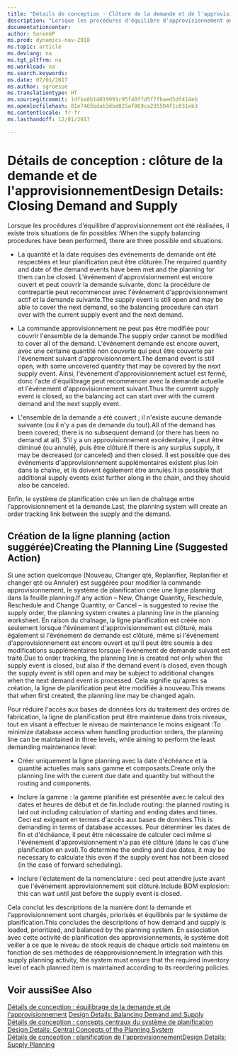 ```yaml
---
title: "Détails de conception - Clôture de la demande et de l'approvisionnement"
description: "Lorsque les procédures d'équilibre d'approvisionnement ont été réalisées, il existe trois situations de fin possibles."
documentationcenter: 
author: SorenGP
ms.prod: dynamics-nav-2018
ms.topic: article
ms.devlang: na
ms.tgt_pltfrm: na
ms.workload: na
ms.search.keywords: 
ms.date: 07/01/2017
ms.author: sgroespe
ms.translationtype: HT
ms.sourcegitcommit: 1dfba8b14019991c95f40ffd5f7fbaed5df414eb
ms.openlocfilehash: 81e7465bdab3dbd025af069ca235504f1c831eb3
ms.contentlocale: fr-fr
ms.lasthandoff: 12/01/2017

---
```

# <a name="design-details-closing-demand-and-supply"></a><span data-ttu-id="227fe-103">Détails de conception : clôture de la demande et de l'approvisionnement</span><span class="sxs-lookup"><span data-stu-id="227fe-103">Design Details: Closing Demand and Supply</span></span>
<span data-ttu-id="227fe-104">Lorsque les procédures d'équilibre d'approvisionnement ont été réalisées, il existe trois situations de fin possibles :</span><span class="sxs-lookup"><span data-stu-id="227fe-104">When the supply balancing procedures have been performed, there are three possible end situations:</span></span>  

-   <span data-ttu-id="227fe-105">La quantité et la date requises des événements de demande ont été respectées et leur planification peut être clôturée.</span><span class="sxs-lookup"><span data-stu-id="227fe-105">The required quantity and date of the demand events have been met and the planning for them can be closed.</span></span> <span data-ttu-id="227fe-106">L'événement d'approvisionnement est encore ouvert et peut couvrir la demande suivante, donc la procédure de contrepartie peut recommencer avec l'événement d'approvisionnement actif et la demande suivante.</span><span class="sxs-lookup"><span data-stu-id="227fe-106">The supply event is still open and may be able to cover the next demand, so the balancing procedure can start over with the current supply event and the next demand.</span></span>  

-   <span data-ttu-id="227fe-107">La commande approvisionnement ne peut pas être modifiée pour couvrir l'ensemble de la demande.</span><span class="sxs-lookup"><span data-stu-id="227fe-107">The supply order cannot be modified to cover all of the demand.</span></span> <span data-ttu-id="227fe-108">L'événement demande est encore ouvert, avec une certaine quantité non couverte qui peut être couverte par l'événement suivant d'approvisionnement.</span><span class="sxs-lookup"><span data-stu-id="227fe-108">The demand event is still open, with some uncovered quantity that may be covered by the next supply event.</span></span> <span data-ttu-id="227fe-109">Ainsi, l'événement d'approvisionnement actuel est fermé, donc l'acte d'équilibrage peut recommencer avec la demande actuelle et l'événement d'approvisionnement suivant.</span><span class="sxs-lookup"><span data-stu-id="227fe-109">Thus the current supply event is closed, so the balancing act can start over with the current demand and the next supply event.</span></span>  

-   <span data-ttu-id="227fe-110">L'ensemble de la demande a été couvert ; il n'existe aucune demande suivante (ou il n'y a pas de demande du tout).</span><span class="sxs-lookup"><span data-stu-id="227fe-110">All of the demand has been covered; there is no subsequent demand (or there has been no demand at all).</span></span> <span data-ttu-id="227fe-111">S'il y a un approvisionnement excédentaire, il peut être diminué (ou annulé), puis être clôturé.</span><span class="sxs-lookup"><span data-stu-id="227fe-111">If there is any surplus supply, it may be decreased (or canceled) and then closed.</span></span> <span data-ttu-id="227fe-112">Il est possible que des événements d'approvisionnement supplémentaires existent plus loin dans la chaîne, et ils doivent également être annulés.</span><span class="sxs-lookup"><span data-stu-id="227fe-112">It is possible that additional supply events exist further along in the chain, and they should also be canceled.</span></span>  

 <span data-ttu-id="227fe-113">Enfin, le système de planification crée un lien de chaînage entre l'approvisionnement et la demande.</span><span class="sxs-lookup"><span data-stu-id="227fe-113">Last, the planning system will create an order tracking link between the supply and the demand.</span></span>  

## <a name="creating-the-planning-line-suggested-action"></a><span data-ttu-id="227fe-114">Création de la ligne planning (action suggérée)</span><span class="sxs-lookup"><span data-stu-id="227fe-114">Creating the Planning Line (Suggested Action)</span></span>  
 <span data-ttu-id="227fe-115">Si une action quelconque (Nouveau, Changer qté, Replanifier, Replanifier et changer qté ou Annuler) est suggérée pour modifier la commande approvisionnement, le système de planification crée une ligne planning dans la feuille planning.</span><span class="sxs-lookup"><span data-stu-id="227fe-115">If any action – New, Change Quantity, Reschedule, Reschedule and Change Quantity, or Cancel – is suggested to revise the supply order, the planning system creates a planning line in the planning worksheet.</span></span> <span data-ttu-id="227fe-116">En raison du chaînage, la ligne planification est créée non seulement lorsque l'événement d'approvisionnement est clôturé, mais également si l'événement de demande est clôturé, même si l'événement d'approvisionnement est encore ouvert et qu'il peut être soumis à des modifications supplémentaires lorsque l'événement de demande suivant est traité.</span><span class="sxs-lookup"><span data-stu-id="227fe-116">Due to order tracking, the planning line is created not only when the supply event is closed, but also if the demand event is closed, even though the supply event is still open and may be subject to additional changes when the next demand event is processed.</span></span> <span data-ttu-id="227fe-117">Cela signifie qu'après sa création, la ligne de planification peut être modifiée à nouveau.</span><span class="sxs-lookup"><span data-stu-id="227fe-117">This means that when first created, the planning line may be changed again.</span></span>  

 <span data-ttu-id="227fe-118">Pour réduire l'accès aux bases de données lors du traitement des ordres de fabrication, la ligne de planification peut être maintenue dans trois niveaux, tout en visant à effectuer le niveau de maintenance le moins exigeant :</span><span class="sxs-lookup"><span data-stu-id="227fe-118">To minimize database access when handling production orders, the planning line can be maintained in three levels, while aiming to perform the least demanding maintenance level:</span></span>  

-   <span data-ttu-id="227fe-119">Créer uniquement la ligne planning avec la date d'échéance et la quantité actuelles mais sans gamme et composants.</span><span class="sxs-lookup"><span data-stu-id="227fe-119">Create only the planning line with the current due date and quantity but without the routing and components.</span></span>  

-   <span data-ttu-id="227fe-120">Inclure la gamme : la gamme planifiée est présentée avec le calcul des dates et heures de début et de fin.</span><span class="sxs-lookup"><span data-stu-id="227fe-120">Include routing: the planned routing is laid out including calculation of starting and ending dates and times.</span></span> <span data-ttu-id="227fe-121">Ceci est exigeant en termes d'accès aux bases de données.</span><span class="sxs-lookup"><span data-stu-id="227fe-121">This is demanding in terms of database accesses.</span></span> <span data-ttu-id="227fe-122">Pour déterminer les dates de fin et d'échéance, il peut être nécessaire de calculer ceci même si l'événement d'approvisionnement n'a pas été clôturé (dans le cas d'une planification en aval).</span><span class="sxs-lookup"><span data-stu-id="227fe-122">To determine the ending and due dates, it may be necessary to calculate this even if the supply event has not been closed (in the case of forward scheduling).</span></span>  

-   <span data-ttu-id="227fe-123">Inclure l'éclatement de la nomenclature : ceci peut attendre juste avant que l'événement approvisionnement soit clôturé.</span><span class="sxs-lookup"><span data-stu-id="227fe-123">Include BOM explosion: this can wait until just before the supply event is closed.</span></span>  

 <span data-ttu-id="227fe-124">Cela conclut les descriptions de la manière dont la demande et l'approvisionnement sont chargés, priorisés et équilibrés par le système de planification.</span><span class="sxs-lookup"><span data-stu-id="227fe-124">This concludes the descriptions of how demand and supply is loaded, prioritized, and balanced by the planning system.</span></span> <span data-ttu-id="227fe-125">En association avec cette activité de planification des approvisionnements, le système doit veiller à ce que le niveau de stock requis de chaque article soit maintenu en fonction de ses méthodes de réapprovisionnement.</span><span class="sxs-lookup"><span data-stu-id="227fe-125">In integration with this supply planning activity, the system must ensure that the required inventory level of each planned item is maintained according to its reordering policies.</span></span>  

## <a name="see-also"></a><span data-ttu-id="227fe-126">Voir aussi</span><span class="sxs-lookup"><span data-stu-id="227fe-126">See Also</span></span>  
 <span data-ttu-id="227fe-127">[Détails de conception : équilibrage de la demande et de l'approvisionnement](design-details-balancing-demand-and-supply.md) </span><span class="sxs-lookup"><span data-stu-id="227fe-127">[Design Details: Balancing Demand and Supply](design-details-balancing-demand-and-supply.md) </span></span>  
 <span data-ttu-id="227fe-128">[Détails de conception : concepts centraux du système de planification](design-details-central-concepts-of-the-planning-system.md) </span><span class="sxs-lookup"><span data-stu-id="227fe-128">[Design Details: Central Concepts of the Planning System](design-details-central-concepts-of-the-planning-system.md) </span></span>  
 [<span data-ttu-id="227fe-129">Détails de conception : planification de l'approvisionnement</span><span class="sxs-lookup"><span data-stu-id="227fe-129">Design Details: Supply Planning</span></span>](design-details-supply-planning.md)

